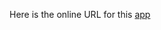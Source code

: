 Here is the online URL for this [app](https://codesandbox.io/p/github/eladolo/digitalhype-javascript-v2/main?file=%2Findex.js%3A44%2C9&layout=%257B%2522sidebarPanel%2522%253A%2522GIT%2522%252C%2522rootPanelGroup%2522%253A%257B%2522direction%2522%253A%2522horizontal%2522%252C%2522contentType%2522%253A%2522UNKNOWN%2522%252C%2522type%2522%253A%2522PANEL_GROUP%2522%252C%2522id%2522%253A%2522ROOT_LAYOUT%2522%252C%2522panels%2522%253A%255B%257B%2522type%2522%253A%2522PANEL_GROUP%2522%252C%2522contentType%2522%253A%2522UNKNOWN%2522%252C%2522direction%2522%253A%2522vertical%2522%252C%2522id%2522%253A%2522clnj57y2p0007356mi1qaprlq%2522%252C%2522sizes%2522%253A%255B70%252C30%255D%252C%2522panels%2522%253A%255B%257B%2522type%2522%253A%2522PANEL_GROUP%2522%252C%2522contentType%2522%253A%2522EDITOR%2522%252C%2522direction%2522%253A%2522horizontal%2522%252C%2522id%2522%253A%2522EDITOR%2522%252C%2522panels%2522%253A%255B%257B%2522type%2522%253A%2522PANEL%2522%252C%2522contentType%2522%253A%2522EDITOR%2522%252C%2522id%2522%253A%2522clnj57y2p0003356mx7cv3vnp%2522%257D%255D%252C%2522sizes%2522%253A%255B100%255D%257D%252C%257B%2522type%2522%253A%2522PANEL_GROUP%2522%252C%2522contentType%2522%253A%2522SHELLS%2522%252C%2522direction%2522%253A%2522horizontal%2522%252C%2522id%2522%253A%2522SHELLS%2522%252C%2522panels%2522%253A%255B%257B%2522type%2522%253A%2522PANEL%2522%252C%2522contentType%2522%253A%2522SHELLS%2522%252C%2522id%2522%253A%2522clnj57y2p0005356mnc3qsle8%2522%257D%255D%252C%2522sizes%2522%253A%255B100%255D%257D%255D%257D%252C%257B%2522type%2522%253A%2522PANEL_GROUP%2522%252C%2522contentType%2522%253A%2522DEVTOOLS%2522%252C%2522direction%2522%253A%2522vertical%2522%252C%2522id%2522%253A%2522DEVTOOLS%2522%252C%2522panels%2522%253A%255B%257B%2522type%2522%253A%2522PANEL%2522%252C%2522contentType%2522%253A%2522DEVTOOLS%2522%252C%2522id%2522%253A%2522clnj57y2p0006356mr6r2tga5%2522%257D%255D%252C%2522sizes%2522%253A%255B100%255D%257D%255D%252C%2522sizes%2522%253A%255B100%252C0%255D%257D%252C%2522tabbedPanels%2522%253A%257B%2522clnj57y2p0003356mx7cv3vnp%2522%253A%257B%2522id%2522%253A%2522clnj57y2p0003356mx7cv3vnp%2522%252C%2522tabs%2522%253A%255B%257B%2522type%2522%253A%2522FILE%2522%252C%2522filepath%2522%253A%2522%252Findex.js%2522%252C%2522id%2522%253A%2522clnj586rb0093356ml15g8sm0%2522%252C%2522mode%2522%253A%2522permanent%2522%252C%2522state%2522%253A%2522IDLE%2522%257D%255D%252C%2522activeTabId%2522%253A%2522clnj586rb0093356ml15g8sm0%2522%257D%252C%2522clnj57y2p0006356mr6r2tga5%2522%253A%257B%2522id%2522%253A%2522clnj57y2p0006356mr6r2tga5%2522%252C%2522activeTabId%2522%253A%2522clnj9wb7e04ow356mqb7b1ryh%2522%252C%2522tabs%2522%253A%255B%257B%2522type%2522%253A%2522DOCS%2522%252C%2522id%2522%253A%2522clnj9wb7e04ow356mqb7b1ryh%2522%252C%2522mode%2522%253A%2522permanent%2522%257D%255D%257D%252C%2522clnj57y2p0005356mnc3qsle8%2522%253A%257B%2522id%2522%253A%2522clnj57y2p0005356mnc3qsle8%2522%252C%2522tabs%2522%253A%255B%257B%2522id%2522%253A%2522clnjabf6p04rf356mgohhcwk9%2522%252C%2522mode%2522%253A%2522permanent%2522%252C%2522type%2522%253A%2522TERMINAL%2522%252C%2522shellId%2522%253A%2522clnjacbo5000ce8dc6hxsaw5h%2522%257D%255D%252C%2522activeTabId%2522%253A%2522clnjabf6p04rf356mgohhcwk9%2522%257D%257D%252C%2522showDevtools%2522%253Afalse%252C%2522showShells%2522%253Atrue%252C%2522showSidebar%2522%253Atrue%252C%2522sidebarPanelSize%2522%253A15%257D)